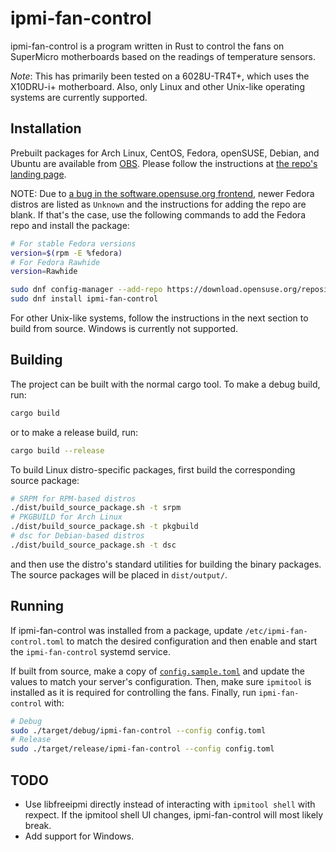 ipmi-fan-control
================

ipmi-fan-control is a program written in Rust to control the fans on SuperMicro motherboards based on the readings of temperature sensors.

_Note_: This has primarily been tested on a 6028U-TR4T+, which uses the X10DRU-i+ motherboard. Also, only Linux and other Unix-like operating systems are currently supported.

Installation
------------

Prebuilt packages for Arch Linux, CentOS, Fedora, openSUSE, Debian, and Ubuntu are available from [OBS](https://build.opensuse.org/package/show/home:chenxiaolong:ipmi-fan-control/ipmi-fan-control). Please follow the instructions at [the repo's landing page](https://software.opensuse.org//download.html?project=home%3Achenxiaolong%3Aipmi-fan-control&package=ipmi-fan-control).

NOTE: Due to [a bug in the software.opensuse.org frontend](https://github.com/openSUSE/software-o-o/issues/1035), newer Fedora distros are listed as `Unknown` and the instructions for adding the repo are blank. If that's the case, use the following commands to add the Fedora repo and install the package:

```bash
# For stable Fedora versions
version=$(rpm -E %fedora)
# For Fedora Rawhide
version=Rawhide

sudo dnf config-manager --add-repo https://download.opensuse.org/repositories/home:chenxiaolong:ipmi-fan-control/Fedora_"${version}"/home:chenxiaolong:ipmi-fan-control.repo
sudo dnf install ipmi-fan-control
```

For other Unix-like systems, follow the instructions in the next section to build from source. Windows is currently not supported.

Building
--------

The project can be built with the normal cargo tool. To make a debug build, run:

```sh
cargo build
```

or to make a release build, run:

```sh
cargo build --release
```

To build Linux distro-specific packages, first build the corresponding source package:

```sh
# SRPM for RPM-based distros
./dist/build_source_package.sh -t srpm
# PKGBUILD for Arch Linux
./dist/build_source_package.sh -t pkgbuild
# dsc for Debian-based distros
./dist/build_source_package.sh -t dsc
```

and then use the distro's standard utilities for building the binary packages. The source packages will be placed in `dist/output/`.

Running
-------

If ipmi-fan-control was installed from a package, update `/etc/ipmi-fan-control.toml` to match the desired configuration and then enable and start the `ipmi-fan-control` systemd service.

If built from source, make a copy of [`config.sample.toml`](config.sample.toml) and update the values to match your server's configuration. Then, make sure `ipmitool` is installed as it is required for controlling the fans. Finally, run `ipmi-fan-control` with:

```sh
# Debug
sudo ./target/debug/ipmi-fan-control --config config.toml
# Release
sudo ./target/release/ipmi-fan-control --config config.toml
```

TODO
----

* Use libfreeipmi directly instead of interacting with `ipmitool shell` with rexpect. If the ipmitool shell UI changes, ipmi-fan-control will most likely break.
* Add support for Windows.
